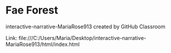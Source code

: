 # Fae Forest
interactive-narrative-MariaRose913 created by GitHub Classroom


Link: file:///C:/Users/Maria/Desktop/interactive-narrative-MariaRose913/html/index.html

